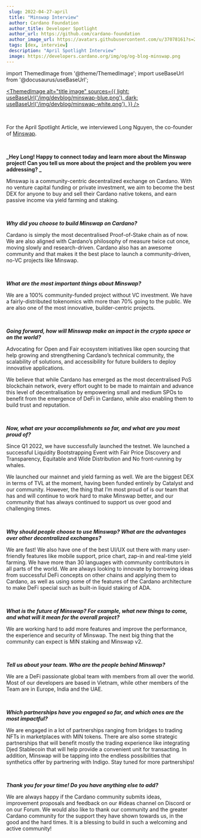 ```yaml
---
 slug: 2022-04-27-april
 title: "Minswap Interview"
 author: Cardano Foundation
 author_title: Developer Spotlight
 author_url: https://github.com/cardano-foundation
 author_image_url: https://avatars.githubusercontent.com/u/37078161?s=200&v=4
 tags: [dex, interview]
 description: "April Spotlight Interview"
 image: https://developers.cardano.org/img/og/og-blog-minswap.png
---
```


import ThemedImage from '@theme/ThemedImage';
import useBaseUrl from '@docusaurus/useBaseUrl';

 [<ThemedImage
alt="title image"
sources={{
    light: useBaseUrl('/img/devblog/minswap-blue.png'),
    dark: useBaseUrl('/img/devblog/minswap-white.png'),
  }}
/>](https://minswap.org)

 <br />

 For the April Spotlight Article, we interviewed Long Nguyen, the co-founder of [Minswap](https://twitter.com/MinswapDEX).

 <br />

 **_Hey Long! Happy to connect today and learn more about the Minswap project! Can you tell us more about the project and the problem you were addressing? _**

Minswap is a community-centric decentralized exchange on Cardano. With no venture capital funding or private investment, we aim to become the best DEX for anyone to buy and sell their Cardano native tokens, and earn passive income via yield farming and staking.

<!-- truncate -->

 <br />

 **_Why did you choose to build Minswap on Cardano?_**

 Cardano is simply the most decentralised Proof-of-Stake chain as of now. We are also aligned with Cardano’s philosophy of measure twice cut once, moving slowly and research-driven. Cardano also has an awesome community and that makes it the best place to launch a community-driven, no-VC projects like Minswap.

 <br />

 **_What are the most important things about Minswap?_**

 We are a 100% community-funded project without VC investment. We have a fairly-distributed tokenomics with more than 70% going to the public. We are also one of the most innovative, builder-centric projects. 


 <br />

 **_Going forward, how will Minswap make an impact in the crypto space or on the world?_**

 Advocating for Open and Fair ecosystem initiatives like open sourcing  that help growing and strengthening Cardano’s technical community, the scalability of solutions, and accessibility for future builders to deploy innovative applications.

We believe that while Cardano has emerged as the most decentralised PoS blockchain network, every effort ought to be made to maintain and advance this level of decentralisation by empowering small and medium SPOs to benefit from the emergence of DeFi in Cardano, while also enabling them to build trust and reputation.
 

 <br />

 **_Now, what are your accomplishments so far, and what are you most proud of?_**

 Since Q1 2022, we have successfully launched the testnet.  We launched a successful Liquidity Bootstrapping Event with Fair Price Discovery and Transparency, Equitable and Wide Distribution and No front-running by whales.
 
We launched our mainnet and yield farming as well. We are the biggest DEX in terms of TVL at the moment, having been funded entirely by Catalyst and our community. However, the thing that I’m most proud of is our team that has and will continue to work hard to make Minswap better, and our community that has always continued to support us over good and challenging times.


 <br />

 **_Why should people choose to use Minswap? What are the advantages over other decentralized exchanges?_**

 We are fast! We also have one of the best UI/UX out there with many user-friendly features like mobile support, price chart, zap-in and real-time yield farming. We have more than 30 languages with community contributors in all parts of the world. We are always looking to innovate by borrowing ideas from successful DeFi concepts on other chains and applying them to Cardano, as well as using some of the features of the Cardano architecture to make DeFi special such as built-in liquid staking of ADA.  


 <br />

 **_What is the future of Minswap? For example, what new things to come, and what will it mean for the overall project?_**

We are working hard to add more features and improve the performance, the experience and security of Minswap. The next big thing that the community can expect is MIN staking and Minswap v2.


 <br />

**_Tell us about your team. Who are the people behind Minswap?_**

We are a DeFi passionate global team with members from all over the world. Most of our developers are based in Vietnam, while other members of the Team are in Europe, India and the UAE.

<br />

**_Which partnerships have you engaged so far, and which ones are the most impactful?_**

We are engaged in a lot of partnerships ranging from bridges to trading NFTs in marketplaces with MIN tokens. There are also some strategic partnerships that will benefit mostly the trading experience like integrating Djed Stablecoin that will help provide a convenient unit for transacting. In addition, Minswap will be tapping into the endless possibilities that synthetics offer by partnering with Indigo. Stay tuned for more partnerships!


<br />

**_Thank you for your time! Do you have anything else to add?_**

We are always happy if the Cardano community submits ideas,  improvement proposals and feedback on our #ideas channel on Discord or on our Forum. We would also like to thank our community and the greater Cardano community for the support they have shown towards us, in the good and the hard times. It is a blessing to build in such a welcoming and active community!
